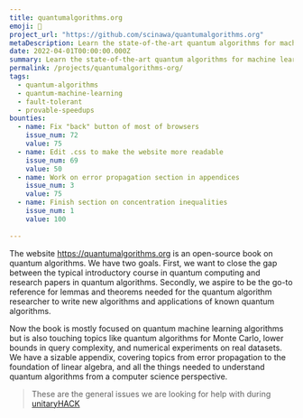 ```yaml
---
title: quantumalgorithms.org
emoji: 🎸
project_url: "https://github.com/scinawa/quantumalgorithms.org"
metaDescription: Learn the state-of-the-art quantum algorithms for machine learning
date: 2022-04-01T00:00:00.000Z
summary: Learn the state-of-the-art quantum algorithms for machine learning
permalink: /projects/quantumalgorithms-org/
tags:
  - quantum-algorithms
  - quantum-machine-learning
  - fault-tolerant
  - provable-speedups
bounties:
  - name: Fix "back" button of most of browsers 
    issue_num: 72
    value: 75
  - name: Edit .css to make the website more readable
    issue_num: 69
    value: 50
  - name: Work on error propagation section in appendices
    issue_num: 3
    value: 75
  - name: Finish section on concentration inequalities
    issue_num: 1
    value: 100
    
---
```


The website https://quantumalgorithms.org is an open-source book on quantum algorithms. We have two goals. 
First, we want to close the gap between the typical introductory course in quantum computing and research papers in quantum algorithms. 
Secondly, we aspire to be the go-to reference for lemmas and theorems needed for the quantum algorithm researcher to write new algorithms and applications of known quantum algorithms.

Now the book is mostly focused on quantum machine learning algorithms but is also touching topics like quantum algorithms for Monte Carlo, lower bounds in query complexity, and numerical experiments on real datasets. 
We have a sizable appendix, covering topics from error propagation to the foundation of linear algebra, and all the things needed to understand quantum algorithms from a computer science perspective.

> These are the general issues we are looking for help with during [unitaryHACK](https://github.com/unitaryfund/github.com/scinawa/quantumalgorithms.org/issues)
